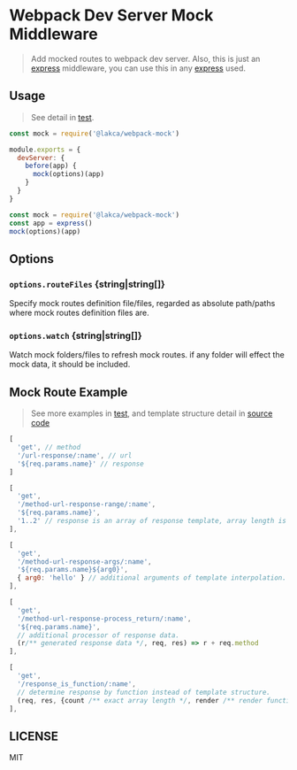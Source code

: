 # Webpack Dev Server Mock Middleware

> Add mocked routes to webpack dev server. Also, this is just an [express][express] middleware, you can use this in any [express][express] used.

## Usage

> See detail in [test](test/main.js#L11).

```js
const mock = require('@lakca/webpack-mock')

module.exports = {
  devServer: {
    before(app) {
      mock(options)(app)
    }
  }
}
```

```js
const mock = require('@lakca/webpack-mock')
const app = express()
mock(options)(app)
```

## Options

### `options.routeFiles` {string|string[]}

Specify mock routes definition file/files, regarded as absolute path/paths where mock routes definition files are.

### `options.watch` {string|string[]}

Watch mock folders/files to refresh mock routes. if any folder will effect the mock data, it should be included.

## Mock Route Example

> See more examples in [test](test/data/mock.js), and template structure detail in [source code](index.js#L85)

```js
[
  'get', // method
  '/url-response/:name', // url
  '${req.params.name}' // response
]
```
```js
[
  'get',
  '/method-url-response-range/:name',
  '${req.params.name}',
  '1..2' // response is an array of response template, array length is within 1 and 2.
],
```
```js
[
  'get',
  '/method-url-response-args/:name',
  '${req.params.name}${arg0}',
  { arg0: 'hello' } // additional arguments of template interpolation.
],
```
```js
[
  'get',
  '/method-url-response-process_return/:name',
  '${req.params.name}',
  // additional processor of response data.
  (r/** generated response data */, req, res) => r + req.method
],
```
```js
[
  'get',
  '/response_is_function/:name',
  // determine response by function instead of template structure.
  (req, res, {count /** exact array length */, render /** render function of template structure */}) => render('${req.params.name}', { req })
],
```

## LICENSE

MIT

[express]: https://github.com/expressjs/express
